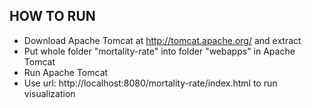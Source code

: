 HOW TO RUN
--------------------
* Download Apache Tomcat at http://tomcat.apache.org/ and extract
* Put whole folder "mortality-rate" into folder "webapps" in Apache Tomcat
* Run Apache Tomcat
* Use url: http://localhost:8080/mortality-rate/index.html to run visualization
